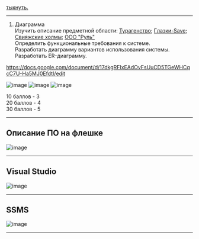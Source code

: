 [тыкнуть](https://drive.google.com/drive/folders/1qhswamR6csTjEKSsXQXTGeW_ZVC2LK1t?usp=sharing)[.](https://github.com/DumSp1ro?tab=repositories)



---

1. Диаграмма</br>
Изучить описание предметной области: [Турагенство](https://github.com/Julia-Zhirnova/Demoekzamen/blob/main/0%20WorldSkills/1_Use%20Case/Описание%20ПО.docx); [Глазки-Save](https://github.com/Julia-Zhirnova/Demoekzamen/blob/main/2%20задание%20Глазки-Save/Общие%20ресурсы/Введение%20ПО_G.pdf); [Свияжские холмы](https://github.com/Julia-Zhirnova/Demoekzamen/blob/main/7%20задание%202022/09_1.2-2022_8/Вариант%208/Свияжские%20холмы/Общие%20ресурсы/Описание%20предметной%20области.pdf); [ООО "Руль"](https://github.com/Julia-Zhirnova/Demoekzamen/blob/main/9%20задание%202023/КОД%201.1%202023-2025%20ВАРИАНТ%203.rar)</br>
Определить функциональные требования к системе.</br>
Разработать диаграмму вариантов использования системы.</br>
Разработать ER-диаграмму.</br>



https://docs.google.com/document/d/17dkgRFIxEAdOvFsUuCD5TGeWHCqcC7U-Ha5MJ0EfdtI/edit

![image](https://github.com/Kulikov205/DemoEkzamen/assets/97594290/3d8e963d-7391-40b3-9227-33be4e711ac0)
![image](https://github.com/Kulikov205/DemoEkzamen/assets/97594290/2dfb6d3b-c799-4cd5-86e8-00bd8ed2532a)
![image](https://github.com/Kulikov205/DemoEkzamen/assets/97594290/1395d8d1-8f2b-46c9-8aa0-fd0c88e92430)

10 баллов - 3</br>
20 баллов - 4</br>
30 баллов - 5</br>

---

Описание ПО на флешке
---
![image](https://github.com/Kulikov205/DemoEkzamen/assets/97594290/356134a1-12c1-40dc-abb5-90d1a7753791)

---

Visual Studio
---
![image](https://github.com/Kulikov205/DemoEkzamen/assets/97594290/34971a40-5b33-46c2-b689-9abacaa4a4d4)

---
SSMS
---



![image](https://github.com/Kulikov205/DemoEkzamen/assets/97594290/64d4b884-edab-44f5-beb8-f37f5c13da2a)


---
